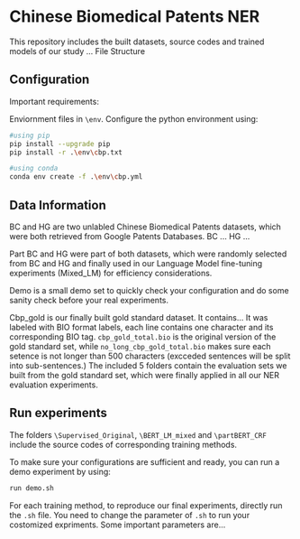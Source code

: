 # Chinese Biomedical Patents NER
This repository includes the built datasets, source codes and trained models of our study ...
File Structure

## Configuration
Important requirements:


Enviornment files in `\env`.
Configure the python environment using:
```bash
#using pip
pip install --upgrade pip
pip install -r .\env\cbp.txt

#using conda
conda env create -f .\env\cbp.yml
```

## Data Information
BC and HG are two unlabled Chinese Biomedical Patents datasets, which were both retrieved from Google Patents Databases. BC ... HG ...

Part BC and HG were part of both datasets, which were randomly selected from BC and HG and finally used in our Language Model fine-tuning experiments (Mixed_LM) for efficiency considerations.

Demo is a small demo set to quickly check your configuration and do some sanity check before your real experiments.

Cbp_gold is our finally built gold standard dataset. It contains...
It was labeled with BIO format labels, each line contains one character and its corresponding BIO tag.
`cbp_gold_total.bio` is the original version of the gold standard set, while `no_long_cbp_gold_total.bio` makes sure each setence is not longer than 500 characters (excceded sentences will be split into sub-sentences.)
The included 5 folders contain the evaluation sets we built from the gold standard set, which were finally applied in all our NER evaluation experiments.

## Run experiments
The folders `\Supervised_Original`, `\BERT_LM_mixed` and `\partBERT_CRF` include the source codes of corresponding training methods.

To make sure your configurations are sufficient and ready, you can run a demo experiment by using:
```bash
run demo.sh
```

For each training method, to reproduce our final experiments, directly run the `.sh` file. You need to change the parameter of `.sh` to run your costomized expriments. Some important parameters are... 

